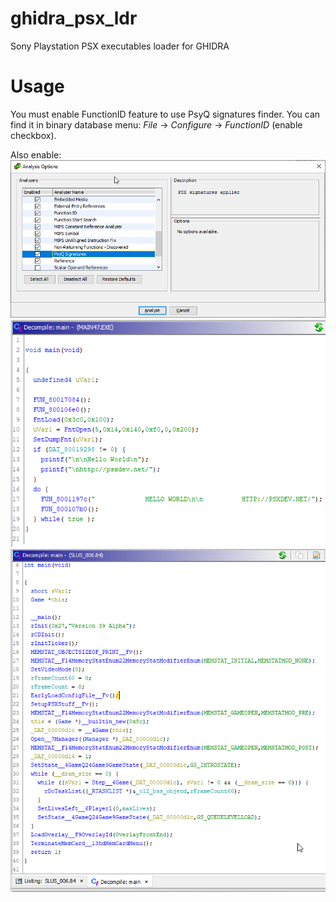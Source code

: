 # ghidra_psx_ldr
Sony Playstation PSX executables loader for GHIDRA

# Usage
You must enable FunctionID feature to use PsyQ signatures finder.
You can find it in binary database menu: *File* -> *Configure* -> *FunctionID* (enable checkbox).

Also enable:
![Screen1](/imgs/screen1.png?raw=true)
![Screen2](/imgs/screen2.png?raw=true)
![Screen3](/imgs/screen3.png?raw=true)

